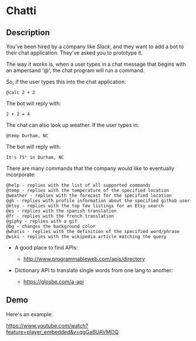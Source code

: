 # Chatti

## Description

You've been hired by a company like *Slack*, and they want to add a bot to
their chat application. They've asked you to prototype it.

The way it works is, when a user types in a chat message that begins with an
ampersand '@', the chat program will run a command.

So, if the user types this into the chat application:

    @calc 2 + 2

The bot will reply with:

    2 + 2 = 4

The chat can also look up weather. If the user types in:

    @temp Durham, NC

The bot will reply with:

    It's 75° in Durham, NC

There are many commands that the company would like to eventually incorporate:

    @help - replies with the list of all supported commands
    @temp - replies with the temperature of the specified location
    @weather - replies with the forecast for the specified location
    @gh - replies with profile information about the specified github user
    @etsy - replies with the top few listings for an Etsy search
    @es - replies with the spanish translation
    @fr - replies with the french translation
    @giphy - replies with a gif
    @bg - changes the background color
    @whatis - replies with the definition of the specified word/phrase
    @wiki - replies with the wikipedia article matching the query


- A good place to find APIs:
  - http://www.programmableweb.com/apis/directory

- Dictionary API to translate single words from one lang to another:
  - https://glosbe.com/a-api

## Demo

Here's an example:

https://www.youtube.com/watch?feature=player_embedded&v=qgGa6UAVMOQ
